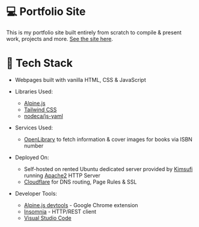 # 💻 Portfolio Site
This is my portfolio site built entirely from scratch to compile & present work, projects and more. [See the site here](https://charlie.onl).

# 🔧 Tech Stack
- Webpages built with vanilla HTML, CSS & JavaScript
- Libraries Used:
    - [Alpine.js](https://alpinejs.dev/essentials/installation)
    - [Tailwind CSS](https://tailwindcss.com/)
    - [nodeca/js-yaml](https://github.com/nodeca/js-yaml)

- Services Used:
    - [OpenLibrary](https://openlibrary.org/) to fetch information & cover images for books via ISBN number

- Deployed On:
    - Self-hosted on rented Ubuntu dedicated server provided by [Kimsufi](https://kimsufi.com) running [Apache2](https://httpd.apache.org/) HTTP Server
    - [Cloudflare](https://cloudflare.com) for DNS routing, Page Rules & SSL

- Developer Tools:
    - [Alpine.js devtools](https://chrome.google.com/webstore/detail/alpinejs-devtools/fopaemeedckajflibkpifppcankfmbhk/related) - Google Chrome extension
    - [Insomnia](https://insomnia.rest/) - HTTP/REST client
    - [Visual Studio Code](https://code.visualstudio.com/)
